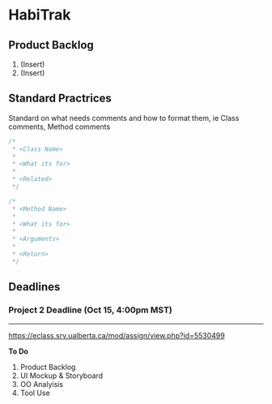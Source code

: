 # HabiTrak

## Product Backlog

1) (Insert)
2) (Insert)
  
## Standard Practrices
  
Standard on what needs comments and how to format them, ie Class comments, Method comments
  
  ```java
  /*
   * <Class Name>
   *
   * <What its for>
   *
   * <Related>
   */
  ```
  
  
  ```java
  /*
   * <Method Name>
   *
   * <What its for>
   *
   * <Arguments>
   *
   * <Return>
   */
  ```


## Deadlines

### Project 2 Deadline (Oct 15, 4:00pm MST)
---
https://eclass.srv.ualberta.ca/mod/assign/view.php?id=5530499


**To Do**

1) Product Backlog
2) UI Mockup & Storyboard
3) OO Analyisis
4) Tool Use
